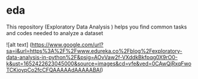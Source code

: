 # eda
This repository (Exploratory Data Analysis ) helps you find common tasks and codes needed to analyze a dataset

![alt text] (https://www.google.com/url?sa=i&url=https%3A%2F%2Fwww.edureka.co%2Fblog%2Fexploratory-data-analysis-in-python%2F&psig=AOvVaw2f-VXddkBkfpqg0X9rO0-k&ust=1652422623045000&source=images&cd=vfe&ved=0CAwQjRxqFwoTCKioypCo2fcCFQAAAAAdAAAAABAI)

